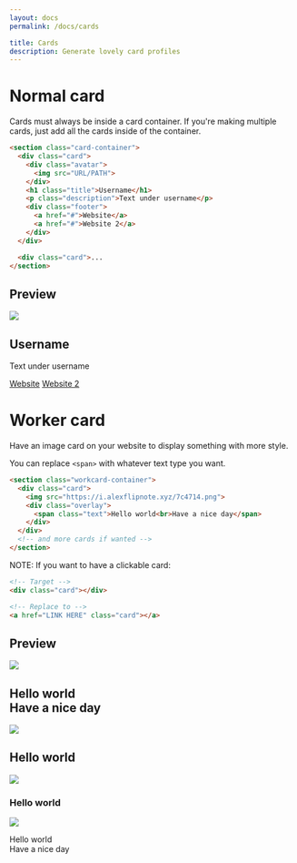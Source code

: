 ```yaml
---
layout: docs
permalink: /docs/cards

title: Cards
description: Generate lovely card profiles
---
```

# Normal card
Cards must always be inside a card container.
If you're making multiple cards, just add all the cards inside of the container.
```html
<section class="card-container">
  <div class="card">
    <div class="avatar">
      <img src="URL/PATH">
    </div>
    <h1 class="title">Username</h1>
    <p class="description">Text under username</p>
    <div class="footer">
      <a href="#">Website</a>
      <a href="#">Website 2</a>
    </div>
  </div>

  <div class="card">...
</section>
```

## Preview
<section class="card-container">
  <div class="card">
    <div class="avatar">
      <img src="../css/images/avatar.png" style="filter: none;">
    </div>
    <h1 class="title">Username</h1>
    <p class="description">Text under username</p>
    <div class="footer">
      <a href="#">Website</a>
      <a href="#">Website 2</a>
    </div>
  </div>
</section>

# Worker card
Have an image card on your website to display something with more style.

You can replace `<span>` with whatever text type you want.
```html
<section class="workcard-container">
  <div class="card">
    <img src="https://i.alexflipnote.xyz/7c4714.png">
    <div class="overlay">
      <span class="text">Hello world<br>Have a nice day</span>
    </div>
  </div>
  <!-- and more cards if wanted -->
</section>
```

NOTE: If you want to have a clickable card:
```html
<!-- Target -->
<div class="card"></div>

<!-- Replace to -->
<a href="LINK HERE" class="card"></a>
```
## Preview
<section class="workcard-container">
  <div href="#" class="card">
    <img src="https://i.alexflipnote.xyz/7c4714.png">
    <div class="overlay">
      <h1 class="text">Hello world<br>Have a nice day</h1>
    </div>
  </div>
  <div class="card">
    <img src="https://i.alexflipnote.xyz/7c4714.png">
    <div class="overlay">
      <h2 class="text">Hello world</h2>
    </div>
  </div>
  <div class="card">
    <img src="https://i.alexflipnote.xyz/7c4714.png">
    <div class="overlay">
      <h3 class="text">Hello world</h3>
    </div>
  </div>
  <div class="card">
    <img src="https://i.alexflipnote.xyz/7c4714.png">
    <div class="overlay">
      <p class="text">Hello world<br>Have a nice day</p>
    </div>
  </div>
</section>
